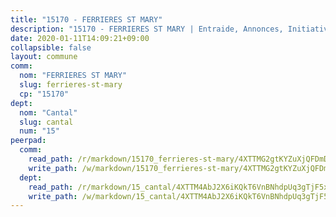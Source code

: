 ```yaml
---
title: "15170 - FERRIERES ST MARY"
description: "15170 - FERRIERES ST MARY | Entraide, Annonces, Initiatives"
date: 2020-01-11T14:09:21+09:00
collapsible: false
layout: commune
comm:
  nom: "FERRIERES ST MARY"
  slug: ferrieres-st-mary
  cp: "15170"
dept:
  nom: "Cantal"
  slug: cantal
  num: "15"
peerpad:
  comm:
    read_path: /r/markdown/15170_ferrieres-st-mary/4XTTMG2gtKYZuXjQFDmDVH89c8ZFggMZdaPHVYQjvQhjmo4bP
    write_path: /w/markdown/15170_ferrieres-st-mary/4XTTMG2gtKYZuXjQFDmDVH89c8ZFggMZdaPHVYQjvQhjmo4bP-K3TgUpV4rPojvyc21KQv8ep21Se1wDVp2qjJawLJX4V1XK8g53L6LoXvfW9HxpSTvgHwF1jPd3NnugykCtHTRK1ZwMimi6aXR4DeqnxKYE8j1wwcicbSqAFrXYQ8Pyo1wkgS8Bjs
  dept:
    read_path: /r/markdown/15_cantal/4XTTM4AbJ2X6iKQkT6VnBNhdpUq3gTjF5xvzeLXgyMbip7oZi
    write_path: /w/markdown/15_cantal/4XTTM4AbJ2X6iKQkT6VnBNhdpUq3gTjF5xvzeLXgyMbip7oZi-K3TgUzLxcVoV3Spfk4WRRT7ns4FZHP5DRn3T5Xt1HAMNkCgdMWpswwmyZFy1f4TzqjHqM6bwRLmH4WDVWsNZdM34scPnnmiNG41mKcAmEspoSpDYQr7FHqoFAfy15CJrkSEmsoqS
---
```


